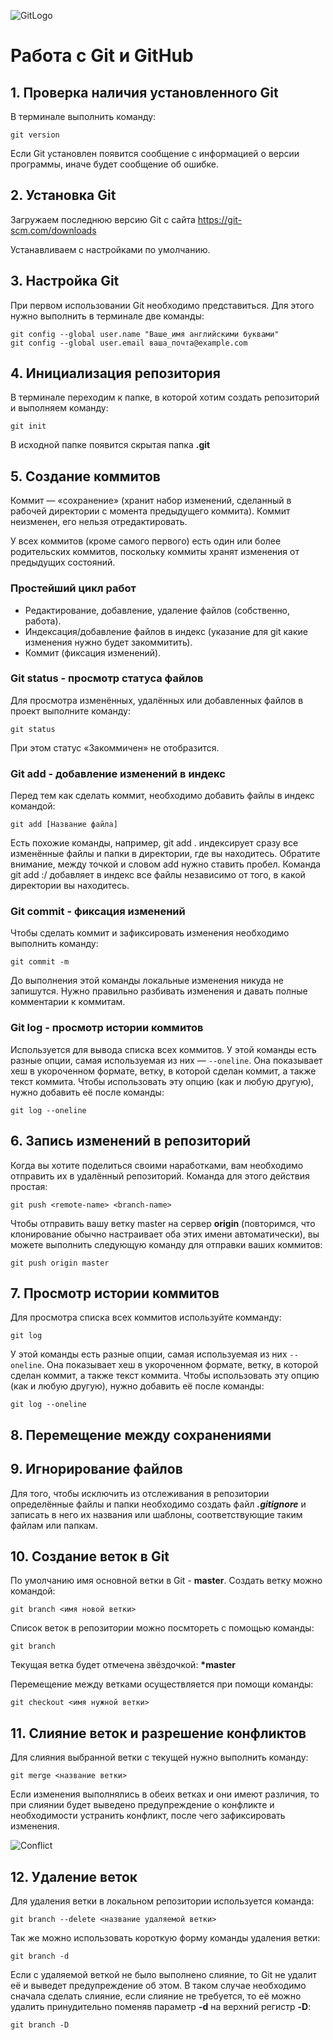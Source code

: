 ![GitLogo](git+github_logo.png)
# Работа с Git и GitHub
## 1. Проверка наличия установленного Git
В терминале выполнить команду:
```
git version
```
 Если Git установлен появится сообщение с информацией о версии программы, иначе будет сообщение об ошибке.
## 2. Установка Git
Загружаем последнюю версию Git с сайта https://git-scm.com/downloads

Устанавливаем с настройками по умолчанию.

## 3. Настройка Git
При первом использовании Git необходимо представиться. Для этого нужно выполнить в терминале две команды:
```
git config --global user.name "Ваше_имя английскими буквами"
git config --global user.email ваша_почта@example.com
```
## 4. Инициализация репозитория
В терминале переходим к папке, в которой хотим создать репозиторий и выполняем команду:
```
git init
```
В исходной папке появится скрытая папка **.git**

## 5. Создание коммитов
Коммит — «сохранение» (хранит набор изменений, сделанный в рабочей директории с момента предыдущего коммита). Коммит неизменен, его нельзя отредактировать.

У всех коммитов (кроме самого первого) есть один или более родительских коммитов, поскольку коммиты хранят изменения от предыдущих состояний.

### Простейший цикл работ
* Редактирование, добавление, удаление файлов (собственно, работа).
* Индексация/добавление файлов в индекс (указание для git какие изменения нужно будет закоммитить).
* Коммит (фиксация изменений).

### **Git status** - просмотр статуса файлов
Для просмотра изменённых, удалённых или добавленных файлов в проект выполните команду:
```
git status
```
При этом статус «Закоммичен» не отобразится.

### **Git add** - добавление изменений в индекс
Перед тем  как сделать коммит, необходимо добавить файлы в индекс командой:
```
git add [Название файла]
```
Есть похожие команды, например, git add . индексирует сразу все изменённые файлы и папки в директории, где вы находитесь. Обратите внимание, между точкой и словом add нужно ставить пробел. Команда git add :/ добавляет в индекс все файлы независимо от того, в какой директории вы находитесь.

### **Git commit** - фиксация изменений
Чтобы сделать коммит и зафиксировать изменения необходимо выполнить команду:
```
git commit -m
```
До выполнения этой команды локальные изменения никуда не запишутся.
Нужно правильно разбивать изменения и давать полные комментарии к коммитам.

### **Git log** - просмотр истории коммитов
Используется для вывода списка всех коммитов. У этой команды есть разные опции, самая используемая из них — `--oneline`. Она показывает хеш в укороченном формате, ветку, в которой сделан коммит, а также текст коммита. Чтобы использовать эту опцию (как и любую другую), нужно добавить её после команды:
```
git log --oneline
```
## 6. Запись изменений в репозиторий
Когда вы хотите поделиться своими наработками, вам необходимо отправить их в удалённый репозиторий. Команда для этого действия простая:
```
git push <remote-name> <branch-name>
```
 Чтобы отправить вашу ветку master на сервер **origin** (повторимся, что клонирование обычно настраивает оба этих имени автоматически), вы можете выполнить следующую команду для отправки ваших коммитов:
```
git push origin master
```
## 7. Просмотр истории коммитов
Для просмотра списка всех коммитов используйте комманду:
```
git log
```
У этой команды есть разные опции, самая используемая из них `--oneline`.
Она показывает хеш в укороченном формате, ветку, в которой сделан коммит, а также текст коммита. Чтобы использовать эту опцию (как и любую другую), нужно добавить её после команды:
```
git log --oneline
```
## 8. Перемещение между сохранениями

## 9. Игнорирование файлов
Для того, чтобы исключить из отслеживания в репозитории определённые файлы и папки необходимо создать файл ***.gitignore*** и записать в него их названия или шаблоны, соответствующие таким файлам или папкам.

## 10. Создание веток в Git
По умолчанию имя основной ветки в Git - **master**.
Создать ветку можно командой:
```
git branch <имя новой ветки>
```
Список веток в репозитории можно посмтореть с помощью команды:
```
git branch
```
Текущая ветка будет отмечена звёздочкой: __*master__

Перемещение между ветками осуществляется при помощи команды:
```
git checkout <имя нужной ветки>
```

## 11. Слияние веток и разрешение конфликтов
Для слияния выбранной ветки с текущей нужно выполнить команду:
```
git merge <название ветки>
```
Если изменения выполнялись в обеих ветках и они имеют различия, то при слиянии будет выведено предупреждение о конфликте и необходимости устранить конфликт, после чего зафиксировать изменения.

![Conflict](conflict.png)

## 12. Удаление веток
Для удаления ветки в локальном репозитории используется команда:
```
git branch --delete <название удаляемой ветки>
```
Так же можно использовать короткую форму команды удаления ветки:
```
git branch -d
```
Если с удаляемой веткой не было выполнено слияние, то Git не удалит её и выведет предупреждение об этом. В таком случае необходимо сначала сделать слияние, если слияние не требуется, то её можно удалить принудительно поменяв параметр **-d** на верхний регистр **-D**:
```
git branch -D
```